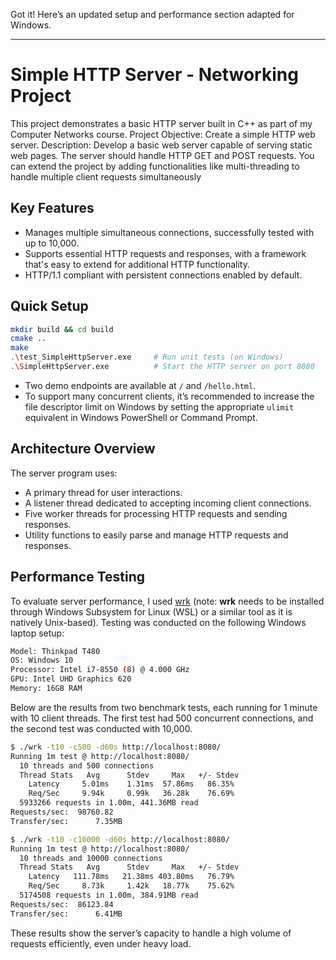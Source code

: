 Got it! Here’s an updated setup and performance section adapted for Windows.

---

# Simple HTTP Server - Networking Project

This project demonstrates a basic HTTP server built in C++ as part of my Computer Networks course.
Project Objective: Create a simple HTTP web server.
Description: Develop a basic web server capable of serving static web pages. The 
server should handle HTTP GET and POST requests. You can extend the project by 
adding functionalities like multi-threading to handle multiple client requests 
simultaneously

## Key Features

- Manages multiple simultaneous connections, successfully tested with up to 10,000.
- Supports essential HTTP requests and responses, with a framework that's easy to extend for additional HTTP functionality.
- HTTP/1.1 compliant with persistent connections enabled by default.

## Quick Setup

```bash
mkdir build && cd build
cmake ..
make
.\test_SimpleHttpServer.exe     # Run unit tests (on Windows)
.\SimpleHttpServer.exe          # Start the HTTP server on port 8080
```

- Two demo endpoints are available at `/` and `/hello.html`.
- To support many concurrent clients, it’s recommended to increase the file descriptor limit on Windows by setting the appropriate `ulimit` equivalent in Windows PowerShell or Command Prompt.

## Architecture Overview

The server program uses:

- A primary thread for user interactions.
- A listener thread dedicated to accepting incoming client connections.
- Five worker threads for processing HTTP requests and sending responses.
- Utility functions to easily parse and manage HTTP requests and responses.

## Performance Testing

To evaluate server performance, I used [wrk](https://github.com/wg/wrk) (note: **wrk** needs to be installed through Windows Subsystem for Linux (WSL) or a similar tool as it is natively Unix-based). Testing was conducted on the following Windows laptop setup:

```bash
Model: Thinkpad T480
OS: Windows 10
Processor: Intel i7-8550 (8) @ 4.000 GHz
GPU: Intel UHD Graphics 620
Memory: 16GB RAM
```

Below are the results from two benchmark tests, each running for 1 minute with 10 client threads. The first test had 500 concurrent connections, and the second test was conducted with 10,000.

```bash
$ ./wrk -t10 -c500 -d60s http://localhost:8080/
Running 1m test @ http://localhost:8080/
  10 threads and 500 connections
  Thread Stats   Avg      Stdev     Max   +/- Stdev
    Latency     5.01ms    1.31ms  57.86ms   86.35%
    Req/Sec     9.94k     0.99k   36.28k    76.69%
  5933266 requests in 1.00m, 441.36MB read
Requests/sec:  98760.82
Transfer/sec:      7.35MB
```

```bash
$ ./wrk -t10 -c10000 -d60s http://localhost:8080/
Running 1m test @ http://localhost:8080/
  10 threads and 10000 connections
  Thread Stats   Avg      Stdev     Max   +/- Stdev
    Latency   111.78ms   21.38ms 403.80ms   76.79%
    Req/Sec     8.73k     1.42k   18.77k    75.62%
  5174508 requests in 1.00m, 384.91MB read
Requests/sec:  86123.84
Transfer/sec:      6.41MB
```

These results show the server’s capacity to handle a high volume of requests efficiently, even under heavy load.
